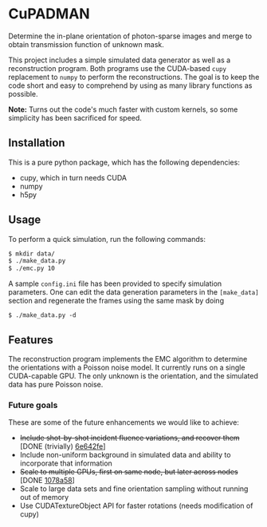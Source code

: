 # CuPADMAN
Determine the in-plane orientation of photon-sparse images and merge to obtain transmission function of unknown mask.

This project includes a simple simulated data generator as well as a reconstruction program. Both programs use the CUDA-based `cupy` replacement to `numpy` to perform the reconstructions. The goal is to keep the code short and easy to comprehend by using as many library functions as possible.

**Note:** Turns out the code's much faster with custom kernels, so some simplicity has been sacrificed for speed.

## Installation
This is a pure python package, which has the following dependencies:
 * cupy, which in turn needs CUDA
 * numpy
 * h5py

## Usage
To perform a quick simulation, run the following commands:
```sh
$ mkdir data/
$ ./make_data.py
$ ./emc.py 10
```

A sample `config.ini` file has been provided to specify simulation parameters. One can edit the data generation parameters in the `[make_data]` section and regenerate the frames using the same mask by doing 
```
$ ./make_data.py -d
```

## Features
The reconstruction program implements the EMC algorithm to determine the orientations with a Poisson noise model. It currently runs on a single CUDA-capable GPU. The only unknown is the orientation, and the simulated data has pure Poisson noise.

### Future goals
These are some of the future enhancements we would like to achieve:
 * ~~Include shot-by-shot incident fluence variations, and recover them~~ \[DONE (trivially) [6e642fe](https://github.com/kartikayyer/CuPADMAN/commit/6e642fe1854e1186882b61244b325a839b3b3b38)\]
 * Include non-uniform background in simulated data and ability to incorporate that information
 * ~~Scale to multiple GPUs, first on same node, but later across nodes~~ \[DONE [1078a58](https://github.com/kartikayyer/CuPADMAN/commit/1078a58f9ba1cdc48f816a5606c5f56c5b9ce52a)\]
 * Scale to large data sets and fine orientation sampling without running out of memory
 * Use CUDATextureObject API for faster rotations (needs modification of cupy)
